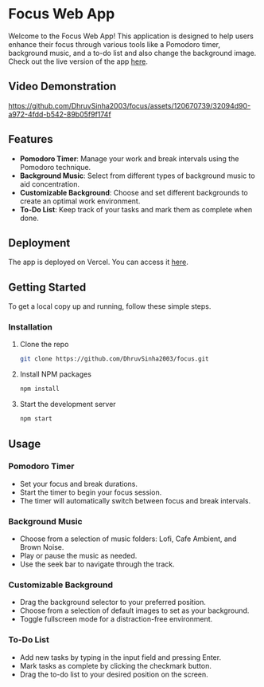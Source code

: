 # Focus Web App

Welcome to the Focus Web App! This application is designed to help users enhance their focus through various tools like a Pomodoro timer, background music, and a to-do list and also change the background image. Check out the live version of the app [here](https://focus-dhruv-sinhas-projects.vercel.app/).

## Video Demonstration

https://github.com/DhruvSinha2003/focus/assets/120670739/32094d90-a972-4fdd-b542-89b05f9f174f

## Features

- **Pomodoro Timer**: Manage your work and break intervals using the Pomodoro technique.
- **Background Music**: Select from different types of background music to aid concentration.
- **Customizable Background**: Choose and set different backgrounds to create an optimal work environment.
- **To-Do List**: Keep track of your tasks and mark them as complete when done.

## Deployment

The app is deployed on Vercel. You can access it [here](https://focus-dhruv-sinhas-projects.vercel.app/).

## Getting Started

To get a local copy up and running, follow these simple steps.

### Installation

1. Clone the repo
   ```sh
   git clone https://github.com/DhruvSinha2003/focus.git
   ```
2. Install NPM packages
   ```sh
   npm install
   ```
3. Start the development server
   ```sh
   npm start
   ```

## Usage

### Pomodoro Timer

- Set your focus and break durations.
- Start the timer to begin your focus session.
- The timer will automatically switch between focus and break intervals.

### Background Music

- Choose from a selection of music folders: Lofi, Cafe Ambient, and Brown Noise.
- Play or pause the music as needed.
- Use the seek bar to navigate through the track.

### Customizable Background

- Drag the background selector to your preferred position.
- Choose from a selection of default images to set as your background.
- Toggle fullscreen mode for a distraction-free environment.

### To-Do List

- Add new tasks by typing in the input field and pressing Enter.
- Mark tasks as complete by clicking the checkmark button.
- Drag the to-do list to your desired position on the screen.
